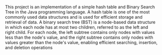 This project is an implementation of a simple hash table and Binary Search Tree in the Java programming language. A hash table is one of the most commonly used data structures and is used for efficient storage and retrieval of data. A binary search tree (BST) is a node-based data structure in which each node has at most two children, referred to as the left and right child. For each node, the left subtree contains only nodes with values less than the node's value, and the right subtree contains only nodes with values greater than the node's value, enabling efficient searching, insertion, and deletion operations
